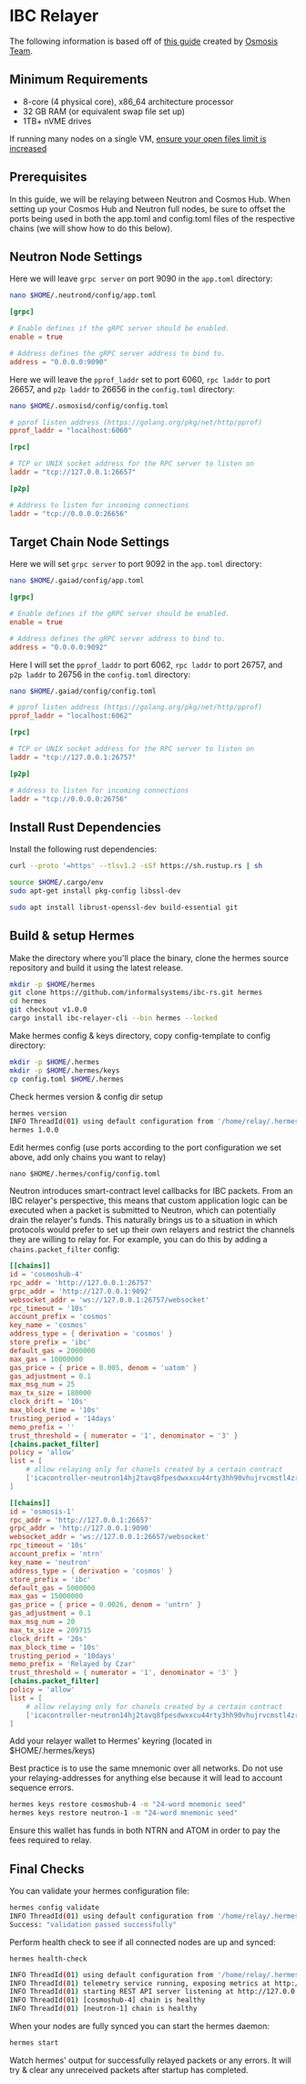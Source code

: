 # IBC Relayer

The following information is based off of [this guide](https://docs.osmosis.zone/developing/relaying/relay.html#prerequisites) created by [Osmosis Team](https://osmosis.zone).

## Minimum Requirements

- 8-core (4 physical core), x86_64 architecture processor
- 32 GB RAM (or equivalent swap file set up)
- 1TB+ nVME drives

If running many nodes on a single VM, [ensure your open files limit is increased](https://tecadmin.net/increase-open-files-limit-ubuntu/)

## Prerequisites

In this guide, we will be relaying between Neutron and Cosmos Hub. When setting up your Cosmos Hub and Neutron full nodes, be sure to offset the ports being used in both the app.toml and config.toml files of the respective chains (we will show how to do this below).

## Neutron Node Settings

Here we will leave `grpc server` on port 9090 in the `app.toml` directory:

```sh
nano $HOME/.neutrond/config/app.toml
```

```toml
[grpc]

# Enable defines if the gRPC server should be enabled.
enable = true

# Address defines the gRPC server address to bind to.
address = "0.0.0.0:9090"
```

Here we will leave the `pprof_laddr` set to port 6060, `rpc laddr` to port 26657, and `p2p laddr` to 26656 in the `config.toml` directory:

```sh
nano $HOME/.osmosisd/config/config.toml
```
```toml
# pprof listen address (https://golang.org/pkg/net/http/pprof)
pprof_laddr = "localhost:6060"
```
```toml
[rpc]

# TCP or UNIX socket address for the RPC server to listen on
laddr = "tcp://127.0.0.1:26657"
```
```toml
[p2p]

# Address to listen for incoming connections
laddr = "tcp://0.0.0.0:26656"
```

## Target Chain Node Settings

Here we will set `grpc server` to port 9092 in the `app.toml` directory:

```sh
nano $HOME/.gaiad/config/app.toml
```
```toml
[grpc]

# Enable defines if the gRPC server should be enabled.
enable = true

# Address defines the gRPC server address to bind to.
address = "0.0.0.0:9092"
```

Here I will set the `pprof_laddr` to port 6062, `rpc laddr` to port 26757, and `p2p laddr` to 26756 in the `config.toml` directory:

```sh
nano $HOME/.gaiad/config/config.toml
```
```toml
# pprof listen address (https://golang.org/pkg/net/http/pprof)
pprof_laddr = "localhost:6062"
```
```toml
[rpc]

# TCP or UNIX socket address for the RPC server to listen on
laddr = "tcp://127.0.0.1:26757"
```
```toml
[p2p]

# Address to listen for incoming connections
laddr = "tcp://0.0.0.0:26756"
```

## Install Rust Dependencies

Install the following rust dependencies:

```sh
curl --proto '=https' --tlsv1.2 -sSf https://sh.rustup.rs | sh
```

```sh
source $HOME/.cargo/env
sudo apt-get install pkg-config libssl-dev
```

```sh
sudo apt install librust-openssl-dev build-essential git
```

## Build & setup Hermes

Make the directory where you'll place the binary, clone the hermes source repository and build it using the latest release.
```sh
mkdir -p $HOME/hermes
git clone https://github.com/informalsystems/ibc-rs.git hermes
cd hermes
git checkout v1.0.0
cargo install ibc-relayer-cli --bin hermes --locked
```

Make hermes config & keys directory, copy config-template to config directory:
```sh
mkdir -p $HOME/.hermes
mkdir -p $HOME/.hermes/keys
cp config.toml $HOME/.hermes
```

Check hermes version & config dir setup
```sh
hermes version
INFO ThreadId(01) using default configuration from '/home/relay/.hermes/config.toml'
hermes 1.0.0
```

Edit hermes config (use ports according to the port configuration we set above, add only chains you want to relay)

```
nano $HOME/.hermes/config/config.toml
```
Neutron introduces smart-contract level callbacks for IBC packets. From an IBC relayer's perspective, this means that
custom application logic can be executed when a packet is submitted to Neutron, which can potentially drain the
relayer's funds. This naturally brings us to a situation in which protocols would prefer to set up their own relayers
and restrict the channels they are willing to relay for. For example, you can do this by adding a `chains.packet_filter` config:

```toml
[[chains]]
id = 'cosmoshub-4'
rpc_addr = 'http://127.0.0.1:26757'
grpc_addr = 'http://127.0.0.1:9092'
websocket_addr = 'ws://127.0.0.1:26757/websocket'
rpc_timeout = '10s'
account_prefix = 'cosmos'
key_name = 'cosmos'
address_type = { derivation = 'cosmos' }
store_prefix = 'ibc'
default_gas = 2000000
max_gas = 10000000
gas_price = { price = 0.005, denom = 'uatom' }
gas_adjustment = 0.1
max_msg_num = 25
max_tx_size = 180000
clock_drift = '10s'
max_block_time = '10s'
trusting_period = '14days'
memo_prefix = ''
trust_threshold = { numerator = '1', denominator = '3' }
[chains.packet_filter]
policy = 'allow'
list = [
    # allow relaying only for chanels created by a certain contract  
    ['icacontroller-neutron14hj2tavq8fpesdwxxcu44rty3hh90vhujrvcmstl4zr3txmfvw9s5c2epq*', '*'],
]

[[chains]]
id = 'osmosis-1'
rpc_addr = 'http://127.0.0.1:26657'
grpc_addr = 'http://127.0.0.1:9090'
websocket_addr = 'ws://127.0.0.1:26657/websocket'
rpc_timeout = '10s'
account_prefix = 'ntrn'
key_name = 'neutron'
address_type = { derivation = 'cosmos' }
store_prefix = 'ibc'
default_gas = 5000000
max_gas = 15000000
gas_price = { price = 0.0026, denom = 'untrn' }
gas_adjustment = 0.1
max_msg_num = 20
max_tx_size = 209715
clock_drift = '20s'
max_block_time = '10s'
trusting_period = '10days'
memo_prefix = 'Relayed by Czar'
trust_threshold = { numerator = '1', denominator = '3' }
[chains.packet_filter]
policy = 'allow'
list = [
    # allow relaying only for chanels created by a certain contract  
    ['icacontroller-neutron14hj2tavq8fpesdwxxcu44rty3hh90vhujrvcmstl4zr3txmfvw9s5c2epq*', '*'],
]

```

Add your relayer wallet to Hermes' keyring (located in $HOME/.hermes/keys)

Best practice is to use the same mnemonic over all networks. Do not use your relaying-addresses for anything else because it will lead to account sequence errors.

```sh
hermes keys restore cosmoshub-4 -m "24-word mnemonic seed"
hermes keys restore neutron-1 -m "24-word mnemonic seed"
```

Ensure this wallet has funds in both NTRN and ATOM in order to pay the fees required to relay.

## Final Checks

You can validate your hermes configuration file:
```sh
hermes config validate
INFO ThreadId(01) using default configuration from '/home/relay/.hermes/config.toml'
Success: "validation passed successfully"
```

Perform health check to see if all connected nodes are up and synced:

```
hermes health-check
```

```sh
INFO ThreadId(01) using default configuration from '/home/relay/.hermes/config.toml'
INFO ThreadId(01) telemetry service running, exposing metrics at http://0.0.0.0:3001/metrics
INFO ThreadId(01) starting REST API server listening at http://127.0.0.1:3000
INFO ThreadId(01) [cosmoshub-4] chain is healthy
INFO ThreadId(01) [neutron-1] chain is healthy
```

When your nodes are fully synced you can start the hermes daemon:
```sh
hermes start
```

Watch hermes' output for successfully relayed packets or any errors.
It will try & clear any unreceived packets after startup has completed.